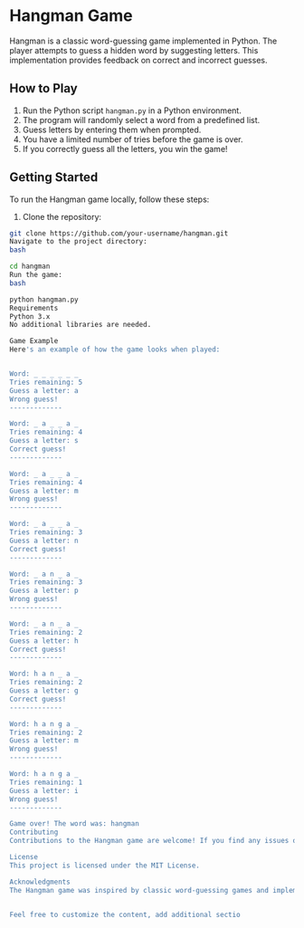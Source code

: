 # Hangman Game

Hangman is a classic word-guessing game implemented in Python. The player attempts to guess a hidden word by suggesting letters. This implementation provides feedback on correct and incorrect guesses.

## How to Play

1. Run the Python script `hangman.py` in a Python environment.
2. The program will randomly select a word from a predefined list.
3. Guess letters by entering them when prompted.
4. You have a limited number of tries before the game is over.
5. If you correctly guess all the letters, you win the game!

## Getting Started

To run the Hangman game locally, follow these steps:

1. Clone the repository:

```bash
git clone https://github.com/your-username/hangman.git
Navigate to the project directory:
bash

cd hangman
Run the game:
bash

python hangman.py
Requirements
Python 3.x
No additional libraries are needed.

Game Example
Here's an example of how the game looks when played:


Word: _ _ _ _ _ _
Tries remaining: 5
Guess a letter: a
Wrong guess!
-------------

Word: _ a _ _ a _
Tries remaining: 4
Guess a letter: s
Correct guess!
-------------

Word: _ a _ _ a _
Tries remaining: 4
Guess a letter: m
Wrong guess!
-------------

Word: _ a _ _ a _
Tries remaining: 3
Guess a letter: n
Correct guess!
-------------

Word: _ a n _ a _
Tries remaining: 3
Guess a letter: p
Wrong guess!
-------------

Word: _ a n _ a _
Tries remaining: 2
Guess a letter: h
Correct guess!
-------------

Word: h a n _ a _
Tries remaining: 2
Guess a letter: g
Correct guess!
-------------

Word: h a n g a _
Tries remaining: 2
Guess a letter: m
Wrong guess!
-------------

Word: h a n g a _
Tries remaining: 1
Guess a letter: i
Wrong guess!
-------------

Game over! The word was: hangman
Contributing
Contributions to the Hangman game are welcome! If you find any issues or have suggestions for improvement, feel free to submit a pull request.

License
This project is licensed under the MIT License.

Acknowledgments
The Hangman game was inspired by classic word-guessing games and implemented as part of a programming exercise.


Feel free to customize the content, add additional sectio